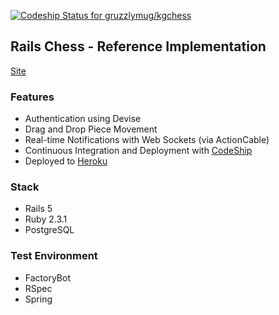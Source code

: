 [ ![Codeship Status for gruzzlymug/kgchess](https://app.codeship.com/projects/4dc0f630-f7c7-0135-2672-52f56c03f5c1/status?branch=master)](https://app.codeship.com/projects/277998)

## Rails Chess - Reference Implementation

[Site](https://kgchess.herokuapp.com)

### Features

* Authentication using Devise
* Drag and Drop Piece Movement
* Real-time Notifications with Web Sockets (via ActionCable)
* Continuous Integration and Deployment with [CodeShip](http://codeship.com) 
* Deployed to [Heroku](https://devcenter.heroku.com/articles/getting-started-with-rails5)

### Stack

* Rails 5
* Ruby 2.3.1
* PostgreSQL

### Test Environment

* FactoryBot
* RSpec
* Spring
